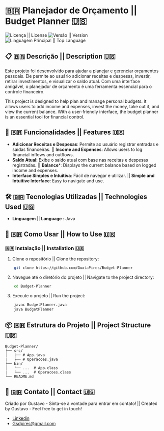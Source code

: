# :brazil: Planejador de Orçamento || Budget Planner 🇺🇸

![Licença || License](https://img.shields.io/github/license/GuxtaPires/Budget-Planner) ![Versão || Version](https://img.shields.io/github/v/release/GuxtaPires/Budget-Planner) ![Linguagem Principal || Top Language](https://img.shields.io/github/languages/top/GuxtaPires/Budget-Planner)

## 📋 🇧🇷 Descrição || Description 🇺🇸

Este projeto foi desenvolvido para ajudar a planejar e gerenciar orçamentos pessoais. Ele permite ao usuário adicionar receitas e despesas, investir, retirar investimentos, e visualizar o saldo atual. Com uma interface amigável, o planejador de orçamento é uma ferramenta essencial para o controle financeiro.

This project is designed to help plan and manage personal budgets. It allows users to add income and expenses, invest the money, take out it, and view the current balance. With a user-friendly interface, the budget planner is an essential tool for financial control.

## 🚀 🇧🇷 Funcionalidades || Features 🇺🇸

- **Adicionar Receitas e Despesas**: Permite ao usuário registrar entradas e saídas financeiras. || **Income and Expenses**: Allows users to log financial inflows and outflows.
- **Saldo Atual**: Exibe o saldo atual com base nas receitas e despesas registradas. || **Balance***: Displays the current balance based on logged income and expenses.
- **Interface Simples e Intuitiva**: Fácil de navegar e utilizar. || **Simple and Intuitive Interface**: Easy to navigate and use.
## 🛠️ 🇧🇷 Tecnologias Utilizadas || Technologies Used 🇺🇸

- **Linguagem** || **Language** : Java

## 🔧 🇧🇷 Como Usar || How to Use 🇺🇸

### 🇧🇷 Instalação || Installation 🇺🇸

1. Clone o repositório || Clone the repository:
    
```bash
    git clone https://github.com/GuxtaPires/Budget-Planner
```
2. Navegue até o diretório do projeto || Navigate to the project directory:
    
```bash
    cd Budget-Planner
```

3. Execute o projeto || Run the project:
    
```bash
    javac BudgetPlanner.java
    java BudgetPlanner
```

## 📦 🇧🇷 Estrutura do Projeto || Project Structure 🇺🇸

```plaintext
Budget-Planner/
├── src/
│   ├── # App.java
|   ├── # Operacoes.java
├── bin/
│   └── ...  # App.class
|   └── ...  # Operacoes.class
└── README.md
```

## 📧 🇧🇷 Contato || Contact 🇺🇸
Criado por Gustavo - Sinta-se à vontade para entrar em contato! || Created by Gustavo - Feel free to get in touch!
- [Linkedin](https://www.linkedin.com/in/gustavodasilvapires/)
- Gsdpires@gmail.com
